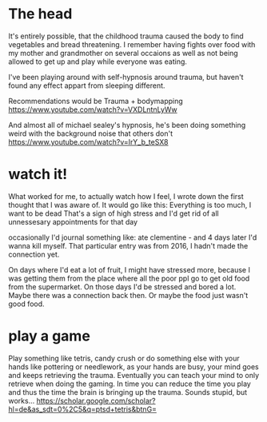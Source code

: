 # The head
It's entirely possible, that the childhood trauma caused the body to find vegetables and bread threatening. I remember having fights over food with my mother and grandmother on several occaions as well as not being allowed to get up and play while everyone was eating. 

I've been playing around with self-hypnosis around trauma, but haven't found any effect appart from sleeping different. 

Recommendations would be Trauma + bodymapping
https://www.youtube.com/watch?v=VXDLntnLyWw

And almost all of michael sealey's hypnosis, he's been doing something weird with the background noise that others don't
https://www.youtube.com/watch?v=IrY_b_teSX8

# watch it!
What worked for me, to actually watch how I feel, I wrote down the first thought that I was aware of. 
It would go like this: Everything is too much, I want to be dead
That's a sign of high stress and I'd get rid of all unnessesary appointments for that day

occasionally I'd journal something like: ate clementine - and 4 days later I'd wanna kill myself. That particular entry was from 2016, I hadn't made the connection yet. 

On days where I'd eat a lot of fruit, I might have stressed more, because I was getting them from the place where all the poor ppl go to get old food from the supermarket.
On those days I'd be stressed and bored a lot. Maybe there was a connection back then. 
Or maybe the food just wasn't good food. 

# play a game
Play something like tetris, candy crush or do something else with your hands like pottering or needlework, as your hands are busy, your mind goes and keeps retrieving the trauma. Eventually you can teach your mind to only retrieve when doing the gaming. In time you can reduce the time you play and thus the time the brain is bringing up the trauma. Sounds stupid, but works...
https://scholar.google.com/scholar?hl=de&as_sdt=0%2C5&q=ptsd+tetris&btnG=
